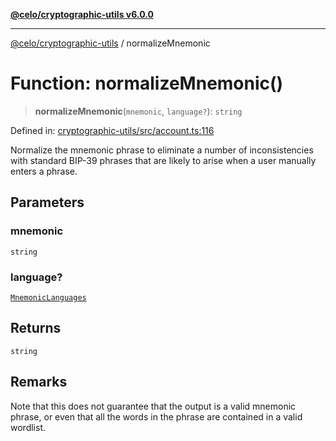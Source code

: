 [**@celo/cryptographic-utils v6.0.0**](../README.md)

***

[@celo/cryptographic-utils](../globals.md) / normalizeMnemonic

# Function: normalizeMnemonic()

> **normalizeMnemonic**(`mnemonic`, `language?`): `string`

Defined in: [cryptographic-utils/src/account.ts:116](https://github.com/celo-org/developer-tooling/blob/master/packages/sdk/cryptographic-utils/src/account.ts#L116)

Normalize the mnemonic phrase to eliminate a number of inconsistencies with standard BIP-39
phrases that are likely to arise when a user manually enters a phrase.

## Parameters

### mnemonic

`string`

### language?

[`MnemonicLanguages`](../enumerations/MnemonicLanguages.md)

## Returns

`string`

## Remarks

Note that this does not guarantee that the output is a valid mnemonic phrase, or even
that all the words in the phrase are contained in a valid wordlist.
